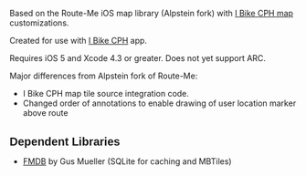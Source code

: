 <html>
<body>

<p>Based on the Route-Me iOS map library (Alpstein fork) with <a href="http://www.ibikecph.dk">I Bike CPH map</a> customizations.

<p>Created for use with <a href="https://github.com/ivan-pavlovic/ibikecph-app">I Bike CPH</a> app.

<p>Requires iOS 5 and Xcode 4.3 or greater. Does not yet support ARC.

<p>Major differences from Alpstein fork of Route-Me:
<ul>
<li>I Bike CPH map tile source integration code.</li>
<li>Changed order of annotations to enable drawing of user location marker above route
</ul>

<br>

<h2 style="margin: 0.0px 0.0px 10.0px 0.0px; font: 20.0px Helvetica"><b>Dependent Libraries</b></h2>
<ul>
<li><a href="https://github.com/ccgus/fmdb">FMDB</a> by Gus Mueller (SQLite for caching and MBTiles)</li>
</ul>

</body>
</html>
